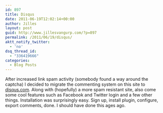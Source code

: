 ```yaml
---
id: 897
title: Disqus
date: 2011-06-19T12:02:14+00:00
author: Jilles
layout: post
guid: http://www.jillesvangurp.com/?p=897
permalink: /2011/06/19/disqus/
aktt_notify_twitter:
  - 'no'
dsq_thread_id:
  - "336419666"
categories:
  - Blog Posts
---
```

After increased link spam activity (somebody found a way around the captcha) I decided to migrate the commenting system on this site to <a href="http://www.disqus.com">disqus.com</a>. Along with (hopefully) a more spam resistant site, also come some cool features such as Facebook and Twitter login and a few other things. Installation was surprisingly easy. Sign up, install plugin, configure, export comments, done. I should have done this ages ago.